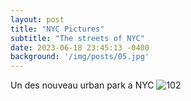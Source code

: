 ```yaml
---
layout: post
title: "NYC Pictures"
subtitle: "The streets of NYC"
date: 2023-06-18 23:45:13 -0400
background: '/img/posts/05.jpg'
---
```

Un des nouveau urban park a NYC 
![102](\img\posts\DSC_0102.JPG)
